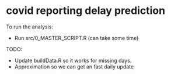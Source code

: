 # covid reporting delay prediction

To run the analysis:

* Run src/0_MASTER_SCRIPT.R (can take some time) 


TODO:

* Update buildData.R so it works for missing days.
* Approximation so we can get an fast daily update
